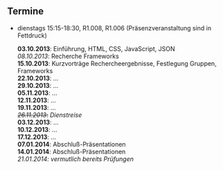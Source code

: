 ## Termine

-   dienstags 15:15-18:30, R1.008, R1.006 (Präsenzveranstaltung sind in Fettdruck)

    **03.10.2013**: Einführung, HTML, CSS, JavaScript, JSON  
    *08.10.2013*: Recherche Frameworks  
    **15.10.2013**: Kurzvorträge Rechercheergebnisse, Festlegung Gruppen, Frameworks  
    **22.10.2013**: ...  
    **29.10.2013**: ...  
    **05.11.2013**: ...  
    **12.11.2013**: ...  
    **19.11.2013**: ...  
    <s>*26.11.2013*:</s> *Dienstreise*  
    **03.12.2013**: ...  
    **10.12.2013**: ...  
    **17.12.2013**: ...  
    **07.01.2014**: Abschluß-Präsentationen  
    **14.01.2014**: Abschluß-Präsentationen  
    *21.01.2014: vermutlich bereits Prüfungen*
    


